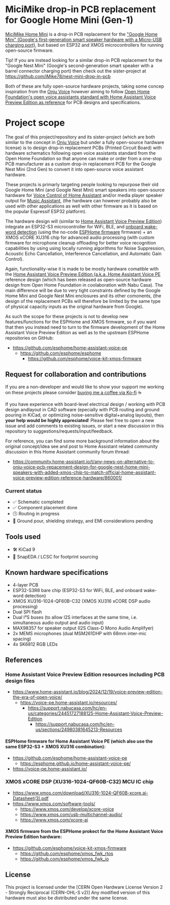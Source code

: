 # MiciMike drop-in PCB replacement for Google Home Mini (Gen-1)

[MiciMike Home Mini](https://github.com/iMike78/nest-mini-drop-in-pcb) is a drop-in PCB replacement for the ["Google Home Mini" (Google's first-generation smart speaker hardware with a Micro-USB charging port)](https://en.wikipedia.org/wiki/Google_Nest_(smart_speakers)), but based on ESP32 and XMOS microcontrollers for running open-source firmware.

Tip! If you are instead looking for a similar drop-in PCB replacement for the "Google Nest Mini" (Google's second-generation smart speaker with a barrel connector charging port) then check out the sister-project at https://github.com/iMike78/nest-mini-drop-in-pcb

Both of these are fully open-source hardware projects, taking some concep inspiration from the [Onju Voice](https://github.com/justLV/onju-voice) however aiming to follow [Open Home Foundation's open voice assistants standard with Home Assistant Voice Preview Edition as reference](https://www.home-assistant.io/blog/2024/12/19/voice-preview-edition-the-era-of-open-voice/) for PCB designs and specifications.

# Project scope

The goal of this project/repository and its sister-project (which are both similar to the concept in [Onju Voice](https://github.com/justLV/onju-voice) but under a fully open-source hardware license) is to design drop-in replacement PCBs (Printed Circuit Board) with hardware schematics following open voice assistants standard from the Open Home Foundation so that anyone can make or order from a one-stop PCB manufacturer as a custom drop-in replacement PCB for the Google Nest Mini (2nd Gen) to convert it into open-source voice assistant hardware.

These projects is primarly targeting people looking to repurpose their old Google Home Mini (and Google Nest Mini) smart speakers into open-source hardware for [Voice Control of Home Assistant](https://www.home-assistant.io/voice_control/) and/or media player speaker output for [Music Assistant](https://www.music-assistant.io), (the hardware can however probably also be used with other applications as well with other firmware as it is based on the popular Espressif ESP32 platform).

The hardware design will (similar to [Home Assistant Voice Preview Edition](https://www.home-assistant.io/blog/2024/12/19/voice-preview-edition-the-era-of-open-voice/)) integrate an ESP32-S3 microcontroller for WiFi, BLE, and [onboard wake-word detection](https://www.home-assistant.io/voice_control/about_wake_word/) (using the no-code [ESPHome firmware](https://esphome.io/) firmware) + an XMOS xCORE XU316 chip for advanced audio processing (with custom firmware for microphone cleanup offloading for better voice recognition capabilities by using using locally running algorithms for Noise Suppression, Acoustic Echo Cancellation, Interference Cancellation, and Automatic Gain Control).

Again, functionality-wise it is made to be mostly hardware comatible with the [Home Assistant Voice Preview Edition (a.k.a. Home Assistant Voice PE](https://www.home-assistant.io/blog/2024/12/19/voice-preview-edition-the-era-of-open-voice/) reference design (which has been released as open-source hardware design from Open Home Foundation in coolaboration with Nabu Casa). The main difference will be due to very tight constraints defined by the Google Home Mini and Google Nest Mini enclosures and its other comonents, (the design of the replacement PCBs will therefore be limited by the same type of physical capacity inputs as the original hardware from Google).

As such the scope for these projects is not to develop new features/functions for the ESPHome and XMOS firmware, so if you want that then you instead need to turn to the firmware development of the Home Assistant Voice Preview Edition as well as to the upstream ESPHome repositories on GitHub:

- https://github.com/esphome/home-assistant-voice-pe
  - https://github.com/esphome/esphome
    - https://github.com/esphome/voice-kit-xmos-firmware

## Request for collaboration and contributions

If you are a non-developer and would like to show your support me working on these projects please consider [buying me a coffee via Ko-fi](https://ko-fi.com/imike78) ☕ 

If you have experience with board-level electrical design / working with PCB design andlayout in CAD software (epecially with PCB routing and ground pouring in KiCad, or optimizing noise-sensitive digital+analog layouts), then **your help would be highly appreciated**! Please feel free to open a new issue and add comments to existing issues, or start a new discussion in this repository to suggestions/requests/input/feedback.

For reference, you can find some more background information about the original concept/idea see and post to Home Assistant related community discussion in this Home Assistant community forum thread:

- https://community.home-assistant.io/t/any-news-on-alternative-to-onju-voice-pcb-repacement-design-for-google-nest-home-mini-speakers-with-added-xmos-chip-to-match-official-home-assistant-voice-preview-edition-reference-hardware/860001/

### Current status

- ✅ Schematic completed
- ✅ Component placement done
- 🕓 Routing in progress
- 🚧 Ground pour, shielding strategy, and EMI considerations pending

## Tools used

- 🛠️ KiCad 9
- 🧰 SnapEDA / LCSC for footprint sourcing

## Known hardware specifications

- 4-layer PCB
- ESP32-S3R8 bare chip (ESP32-S3 for WiFi, BLE, and onboard wake-word detection)
- XMOS XU316-1024-QF60B-C32 (XMOS XU316 xCORE DSP audio processing)
- Dual SPI flash
- Dual I²S buses (to allow I2S interfaces at the same time, i.e. simultaneous audio output and audio input)
- MAX98357 for speaker output (I2S Class-D Mono Audio Amplifyer)
- 2x MEMS microphones (dual MSM261DHP with 68mm inter-mic spacing)
- 4x SK6812 RGB LEDs

## References

### Home Assistant Voice Preview Edition resources including PCB design files
- https://www.home-assistant.io/blog/2024/12/19/voice-preview-edition-the-era-of-open-voice/
  - https://voice-pe.home-assistant.io/resources/
    - https://support.nabucasa.com/hc/en-us/categories/24451727188125-Home-Assistant-Voice-Preview-Edition
      - https://support.nabucasa.com/hc/en-us/sections/24980381645213-Resources

#### ESPHome firmware for Home Assistant Voice PE (which also use the same ESP32-S3 + XMOS XU316 combination):

- https://github.com/esphome/home-assistant-voice-pe
  - https://esphome.github.io/home-assistant-voice-pe/
- https://voice-pe.home-assistant.io/

### XMOS xCORE DSP (XU316-1024-QF60B-C32) MCU IC chip

- https://www.xmos.com/download/XU316-1024-QF60B-xcore.ai-Datasheet(3).pdf
- https://www.xmos.com/software-tools/
  - https://www.xmos.com/develop/xcore-voice
  - https://www.xmos.com/usb-multichannel-audio/
  - https://www.xmos.com/xcore-ai
 
#### XMOS firmware from the ESPHome prokect for the Home Assistant Voice Preview Edition hardware:

- https://github.com/esphome/voice-kit-xmos-firmware
  - https://github.com/esphome/xmos_fwk_rtos
  - https://github.com/esphome/xmos_fwk_io

## License

This project is licensed under the [CERN Open Hardware License Version 2 - Strongly Reciprocal (CERN-OHL-S v2)]
Any modified version of this hardware must also be distributed under the same license.


